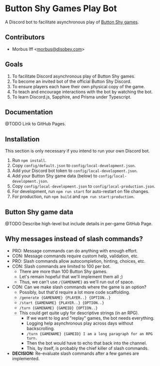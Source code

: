 
# Button Shy Games Play Bot

A Discord bot to facilitate asynchronous play of [Button Shy games](https://buttonshygames.com).

## Contributors

* Morbus Iff <[morbus@disobey.com](mailto:morbus@disobey.com)>

## Goals

1. To facilitate Discord asynchronous play of Button Shy games.
2. To become an invited bot of the official Button Shy Discord.
3. To ensure players each have their own physical copy of the game.
4. To teach and encourage interactions with the bot by watching the bot.
5. To learn Discord.js, Sapphire, and Prisma under Typescript.

## Documentation

@TODO Link to GitHub Pages.

## Installation

This section is only necessary if you intend to run your own Discord bot.

1. Run `npm install`.
2. Copy `config/default.json` to `config/local-development.json`.
3. Add your Discord bot token to `config/local-development.json`.
4. Add your Button Shy game data (below) to `config/local-development.json`.
5. Copy `config/local-development.json` to `config/local-production.json`.
6. For development, run `npm run start` for auto-restart on file changes.
7. For production, run `npm build` and `npm run start:production`.

## Button Shy game data

@TODO Describe high-level but include details in per-game GitHub Page.

## Why messages instead of slash commands?

- PRO: Message commands can do anything with enough effort.
- CON: Message commands require custom help, validation, etc.
- PRO: Slash commands allow autocompletion, hinting, choices, etc.
- CON: Slash commands are limited to 100 per bot.
    - There are more than 100 Button Shy games.
    - Let's remain hopeful that we'll implement them all ;)
    - Thus, we can't use `/{GAMENAME}` as we'll run out of space.
- CON: Can we make slash commands where the game is an option?
    - Possibly, but that'd require a lot more code scaffolding.
    - `/generate {GAMENAME} {PLAYER..} {OPTION..}`
    - `/start {GAMENAME} {PLAYER..} {OPTION..}`
    - `/turn {GAMENAME} {GAMEID} {OPTION..}`
    - This could get quite ugly for descriptive strings (in an RPG).
      - If we want to log and "replay" games, the bot needs everything.
      - Logging help asynchronous play across days without backscrolling.
      - `/turn {GAMENAME} {GAMEID} I am a long paragraph for an RPG turn.`
      - Then the bot would have to echo that back into the channel.
      - This, by itself, is probably the chief killer of slash commands.
- **DECISION:** Re-evaluate slash commands after a few games are implemented.

